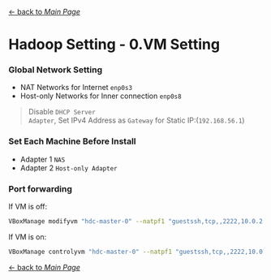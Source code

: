 [← back to *Main Page*](https://github.com/dawkiny/Hadoop/blob/master/README.md)


# Hadoop Setting - 0.VM Setting

### Global Network Setting  

* NAT Networks for Internet ```enp0s3```  
* Host-only Networks for Inner connection ```enp0s8```  
> Disable ```DHCP Server```  
> ```Adapter```, Set IPv4 Address as ```Gateway``` for Static IP:(```192.168.56.1```)

### Set Each Machine Before Install

* Adapter 1 ```NAS```  
* Adapter 2 ```Host-only Adapter```  


### Port forwarding



If VM is off:
```sh
VBoxManage modifyvm "hdc-master-0" --natpf1 "guestssh,tcp,,2222,10.0.2.15,22"

```


If VM is on:
```sh
VBoxManage controlyvm "hdc-master-0" --natpf1 "guestssh,tcp,,2222,10.0.2.15,22"

```


[← back to *Main Page*](https://github.com/dawkiny/Hadoop/blob/master/README.md)
